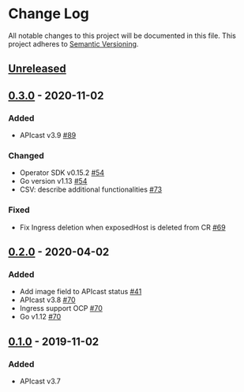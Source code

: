 # Change Log
All notable changes to this project will be documented in this file.
This project adheres to [Semantic Versioning](http://semver.org/).

## [Unreleased]

## [0.3.0] - 2020-11-02

### Added
- APIcast v3.9 [#89](https://github.com/3scale/apicast-operator/pull/89)

### Changed
- Operator SDK v0.15.2 [#54](https://github.com/3scale/apicast-operator/pull/54)
- Go version v1.13 [#54](https://github.com/3scale/apicast-operator/pull/54)
- CSV: describe additional functionalities [#73](https://github.com/3scale/apicast-operator/pull/73)

### Fixed
- Fix Ingress deletion when exposedHost is deleted from CR [#69](https://github.com/3scale/apicast-operator/pull/69)

## [0.2.0] - 2020-04-02

### Added
- Add image field to APIcast status [#41](https://github.com/3scale/apicast-operator/pull/41)
- APIcast v3.8 [#70](https://github.com/3scale/apicast-operator/pull/70)
- Ingress support OCP [#70](https://github.com/3scale/apicast-operator/pull/70)
- Go v1.12 [#70](https://github.com/3scale/apicast-operator/pull/70)

## [0.1.0] - 2019-11-02

### Added
- APIcast v3.7

[Unreleased]: https://github.com/3scale/apicast-operator/compare/v0.3.0...HEAD
[0.3.0]: https://github.com/3scale/apicast-operator/releases/tag/v0.3.0
[0.2.0]: https://github.com/3scale/apicast-operator/releases/tag/v0.2.0
[0.1.0]: https://github.com/3scale/apicast-operator/releases/tag/v0.1.0
